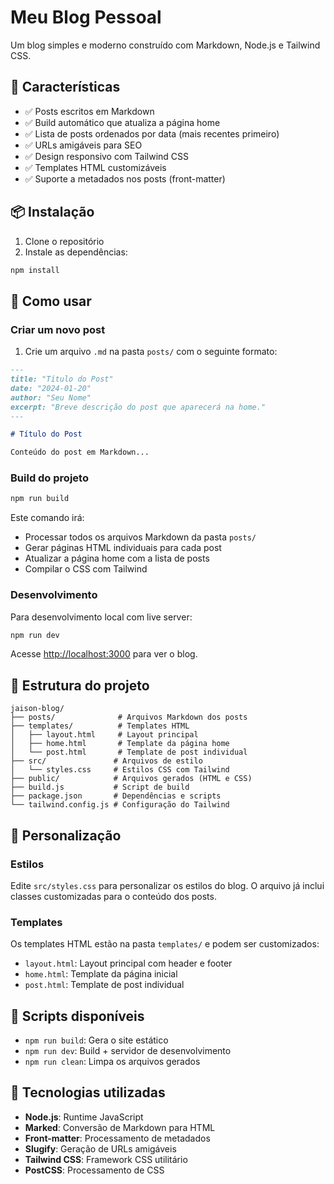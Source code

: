 # Meu Blog Pessoal

Um blog simples e moderno construído com Markdown, Node.js e Tailwind CSS.

## 🚀 Características

- ✅ Posts escritos em Markdown
- ✅ Build automático que atualiza a página home
- ✅ Lista de posts ordenados por data (mais recentes primeiro)
- ✅ URLs amigáveis para SEO
- ✅ Design responsivo com Tailwind CSS
- ✅ Templates HTML customizáveis
- ✅ Suporte a metadados nos posts (front-matter)

## 📦 Instalação

1. Clone o repositório
2. Instale as dependências:
```bash
npm install
```

## 🔨 Como usar

### Criar um novo post

1. Crie um arquivo `.md` na pasta `posts/` com o seguinte formato:

```markdown
---
title: "Título do Post"
date: "2024-01-20"
author: "Seu Nome"
excerpt: "Breve descrição do post que aparecerá na home."
---

# Título do Post

Conteúdo do post em Markdown...
```

### Build do projeto

```bash
npm run build
```

Este comando irá:
- Processar todos os arquivos Markdown da pasta `posts/`
- Gerar páginas HTML individuais para cada post
- Atualizar a página home com a lista de posts
- Compilar o CSS com Tailwind

### Desenvolvimento

Para desenvolvimento local com live server:

```bash
npm run dev
```

Acesse [http://localhost:3000](http://localhost:3000) para ver o blog.

## 📁 Estrutura do projeto

```
jaison-blog/
├── posts/              # Arquivos Markdown dos posts
├── templates/          # Templates HTML
│   ├── layout.html     # Layout principal
│   ├── home.html       # Template da página home
│   └── post.html       # Template de post individual
├── src/               # Arquivos de estilo
│   └── styles.css     # Estilos CSS com Tailwind
├── public/            # Arquivos gerados (HTML e CSS)
├── build.js           # Script de build
├── package.json       # Dependências e scripts
└── tailwind.config.js # Configuração do Tailwind
```

## 🎨 Personalização

### Estilos

Edite `src/styles.css` para personalizar os estilos do blog. O arquivo já inclui classes customizadas para o conteúdo dos posts.

### Templates

Os templates HTML estão na pasta `templates/` e podem ser customizados:
- `layout.html`: Layout principal com header e footer
- `home.html`: Template da página inicial
- `post.html`: Template de post individual

## 📝 Scripts disponíveis

- `npm run build`: Gera o site estático
- `npm run dev`: Build + servidor de desenvolvimento
- `npm run clean`: Limpa os arquivos gerados

## 🔧 Tecnologias utilizadas

- **Node.js**: Runtime JavaScript
- **Marked**: Conversão de Markdown para HTML
- **Front-matter**: Processamento de metadados
- **Slugify**: Geração de URLs amigáveis
- **Tailwind CSS**: Framework CSS utilitário
- **PostCSS**: Processamento de CSS